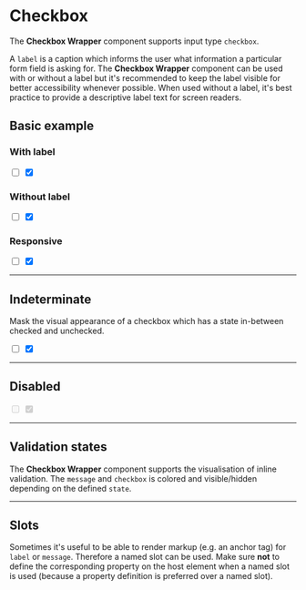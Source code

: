 # Checkbox

The **Checkbox Wrapper** component supports input type `checkbox`.

A `label` is a caption which informs the user what information a particular form field is asking for. The **Checkbox Wrapper** component can be used with or without a label but it's recommended to keep the label visible for better accessibility whenever possible. When used without a label, it's best practice to provide a descriptive label text for screen readers.  

## Basic example

### With label

<Playground :childElementLayout="{spacing: 'inline'}">    
  <p-checkbox-wrapper label="Some label">
    <input type="checkbox" name="some-name"/>
  </p-checkbox-wrapper>
  <p-checkbox-wrapper label="Some label">
    <input type="checkbox" name="some-name" checked="checked"/>
  </p-checkbox-wrapper>
</Playground>

### Without label

<Playground :childElementLayout="{spacing: 'inline'}">    
  <p-checkbox-wrapper label="Some label" hide-label="true">
    <input type="checkbox" name="some-name"/>
  </p-checkbox-wrapper>
  <p-checkbox-wrapper label="Some label" hide-label="true">
    <input type="checkbox" name="some-name" checked="checked"/>
  </p-checkbox-wrapper>
</Playground>

### Responsive

<Playground :childElementLayout="{spacing: 'inline'}"> 
  <p-checkbox-wrapper label="Some label" hide-label="{ base: true, l: false }">
    <input type="checkbox" name="some-name"/>
  </p-checkbox-wrapper>
  <p-checkbox-wrapper label="Some label" hide-label="{ base: true, l: false }">
    <input type="checkbox" name="some-name" checked="checked"/>
  </p-checkbox-wrapper>
</Playground>

---

## Indeterminate

Mask the visual appearance of a checkbox which has a state in-between checked and unchecked.

<Playground :childElementLayout="{spacing: 'inline'}">    
  <p-checkbox-wrapper label="Some label" indeterminate="true">
    <input type="checkbox" name="some-name"/>
  </p-checkbox-wrapper>
  <p-checkbox-wrapper label="Some label" indeterminate="true">
    <input type="checkbox" name="some-name" checked="checked"/>
  </p-checkbox-wrapper>
</Playground>

---

## Disabled

<Playground :childElementLayout="{spacing: 'inline'}">    
  <p-checkbox-wrapper label="Some label">
    <input type="checkbox" name="some-name" disabled="disabled"/>
  </p-checkbox-wrapper>
  <p-checkbox-wrapper label="Some label">
    <input type="checkbox" name="some-name" checked="checked" disabled="disabled"/>
  </p-checkbox-wrapper>
</Playground>

---

## Validation states

The **Checkbox Wrapper** component supports the visualisation of inline validation. The `message` and `checkbox` is colored and visible/hidden depending on the defined `state`.

<Playground>
  <template #configurator>
    <select v-model="state">
      <option disabled>Select a validation state</option>
      <option value="error">Error</option>
      <option value="none">None</option>
    </select>
  </template>
  <template>
    <p-checkbox-wrapper label="Some label" :state="state" :message="state !== 'none' ? `Some ${state} validation message.` : ''">
      <input type="checkbox" name="some-name" />
    </p-checkbox-wrapper>
  </template>
</Playground>

---

## Slots

Sometimes it's useful to be able to render markup (e.g. an anchor tag) for `label` or `message`. Therefore a named slot can be used. Make sure **not** to define the corresponding property on the host element when a named slot is used (because a property definition is preferred over a named slot).

<Playground>
  <template>
    <p-checkbox-wrapper state="error">
      <span slot="label">Some label with a <a href="https://designsystem.porsche.com">link</a>.</span>
      <input type="checkbox" name="some-name" />
      <span slot="message">Some error message with a <a href="https://designsystem.porsche.com">link</a>.</span>
    </p-checkbox-wrapper>
  </template>
</Playground>

<script lang="ts">
  import { Component, Vue } from 'vue-property-decorator';
  
  @Component
  export default class PlaygroundCheckboxWrapper extends Vue {
    public state: string = 'error';
  }
</script>